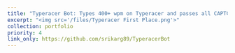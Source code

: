 ```yaml
---
title: "Typeracer Bot: Types 400+ wpm on Typeracer and passes all CAPTCHAS"
excerpt: "<img src='/files/Typeracer First Place.png'>"
collection: portfolio
priority: 4
link_only: https://github.com/srikarg89/TyperacerBot
---
```


